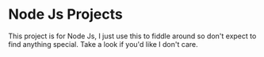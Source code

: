 # Node Js Projects
This project is for Node Js, I just use this to fiddle around so don't expect to find anything special.
Take a look if you'd like I don't care.
